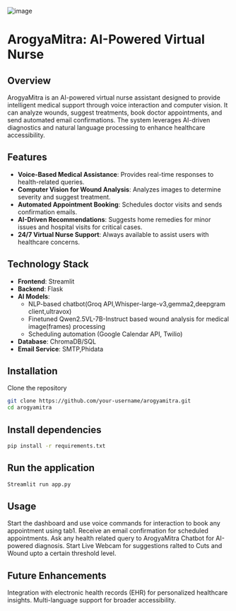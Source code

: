    ![image](https://github.com/user-attachments/assets/c4ae9ba9-312e-4096-a32c-0434ca17b80b)

# ArogyaMitra: AI-Powered Virtual Nurse  

## Overview  

ArogyaMitra is an AI-powered virtual nurse assistant designed to provide intelligent medical support through voice interaction and computer vision. It can analyze wounds, suggest treatments, book doctor appointments, and send automated email confirmations. The system leverages AI-driven diagnostics and natural language processing to enhance healthcare accessibility.  

## Features  

- **Voice-Based Medical Assistance**: Provides real-time responses to health-related queries.  
- **Computer Vision for Wound Analysis**: Analyzes images to determine severity and suggest treatment.  
- **Automated Appointment Booking**: Schedules doctor visits and sends confirmation emails.  
- **AI-Driven Recommendations**: Suggests home remedies for minor issues and hospital visits for critical cases.  
- **24/7 Virtual Nurse Support**: Always available to assist users with healthcare concerns.  

## Technology Stack  

- **Frontend**: Streamlit 
- **Backend**: Flask 
- **AI Models**:  
  - NLP-based chatbot(Groq API,Whisper-large-v3,gemma2,deepgram client,ultravox)
  - Finetuned Qwen2.5VL-7B-Instruct based wound analysis for medical image(frames) processing  
  - Scheduling automation (Google Calendar API, Twilio)  
- **Database**: ChromaDB/SQL
- **Email Service**: SMTP,Phidata

## Installation  

Clone the repository  
```bash
git clone https://github.com/your-username/arogyamitra.git
cd arogyamitra
```
## Install dependencies

```bash
pip install -r requirements.txt  
```

## Run the application
```bash
Streamlit run app.py
```
## Usage

Start the dashboard and use voice commands for interaction to book any appointment using tab1.
Receive an email confirmation for scheduled appointments.
Ask any health related query to ArogyaMitra Chatbot for AI-powered diagnosis.
Start Live Webcam for suggestions ralted to Cuts and Wound upto a certain threshold level.

## Future Enhancements

Integration with electronic health records (EHR) for personalized healthcare insights.
Multi-language support for broader accessibility.

